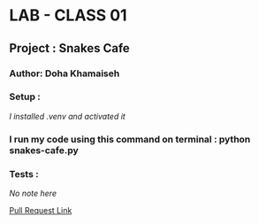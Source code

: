 # LAB - CLASS 01

## Project : Snakes Cafe
### Author: Doha Khamaiseh

### Setup :
*I installed .venv and activated it*

### I run my code using this command on terminal : python snakes-cafe.py

### Tests :

*No note here*

[Pull Request Link](https://github.com/DohaKhamaiseh/snakes-cafe/pull/2)

